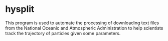 # hysplit
This program is used to automate the processing of downloading text files from the National Oceanic and Atmospheric Administration to help scientists track the trajectory of particles given some parameters.
